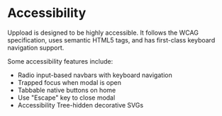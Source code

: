 # Accessibility

Uppload is designed to be highly accessible. It follows the WCAG specification, uses semantic HTML5 tags, and has first-class keyboard navigation support.

Some accessibility features include:

- Radio input-based navbars with keyboard navigation
- Trapped focus when modal is open
- Tabbable native buttons on home
- Use "Escape" key to close modal
- Accessibility Tree-hidden decorative SVGs
